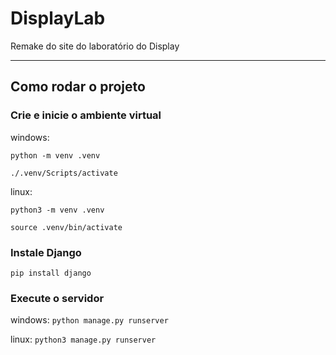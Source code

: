 # DisplayLab
Remake do site do laboratório do Display

---

## Como rodar o projeto
### Crie e inicie o ambiente virtual
windows:

`python -m venv .venv`

`./.venv/Scripts/activate`

linux: 

`python3 -m venv .venv`

`source .venv/bin/activate`

### Instale Django
`pip install django`

### Execute o servidor
windows: `python manage.py runserver`

linux: `python3 manage.py runserver`


